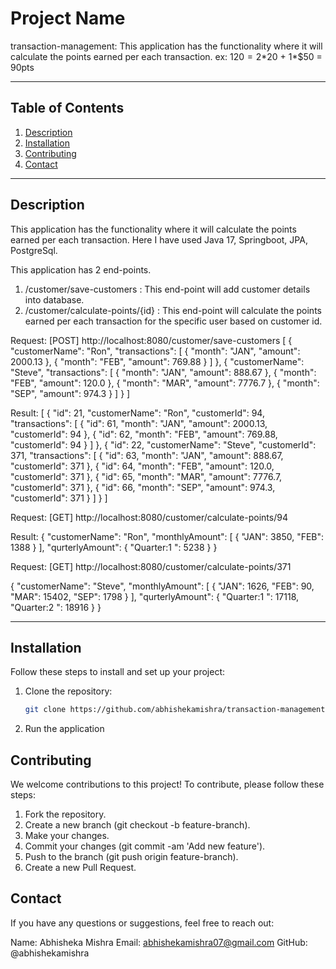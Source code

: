 # Project Name

transaction-management:  This application has the functionality where it will calculate the points earned per each transaction.
ex: $120 = 2*$20 + 1*$50 = 90pts

---

## Table of Contents

1. [Description](#description)
2. [Installation](#installation)
4. [Contributing](#contributing)
6. [Contact](#contact)

---

## Description

This application has the functionality where it will calculate the points earned per each transaction. Here I have used Java 17, Springboot, JPA, PostgreSql.

This application has 2 end-points.
1. /customer/save-customers : This end-point will add customer details into database.
2. /customer/calculate-points/{id} : This end-point will calculate the points earned per each transaction for the specific user based on customer id.

Request:
[POST] http://localhost:8080/customer/save-customers
[
{
"customerName": "Ron",
"transactions": [
{
"month": "JAN",
"amount": 2000.13
},
{
"month": "FEB",
"amount": 769.88
}
]
},
{
"customerName": "Steve",
"transactions": [
{
"month": "JAN",
"amount": 888.67
},
{
"month": "FEB",
"amount": 120.0
},
{
"month": "MAR",
"amount": 7776.7
},
{
"month": "SEP",
"amount": 974.3
}
]
}
]

Result:
[
{
"id": 21,
"customerName": "Ron",
"customerId": 94,
"transactions": [
{
"id": 61,
"month": "JAN",
"amount": 2000.13,
"customerId": 94
},
{
"id": 62,
"month": "FEB",
"amount": 769.88,
"customerId": 94
}
]
},
{
"id": 22,
"customerName": "Steve",
"customerId": 371,
"transactions": [
{
"id": 63,
"month": "JAN",
"amount": 888.67,
"customerId": 371
},
{
"id": 64,
"month": "FEB",
"amount": 120.0,
"customerId": 371
},
{
"id": 65,
"month": "MAR",
"amount": 7776.7,
"customerId": 371
},
{
"id": 66,
"month": "SEP",
"amount": 974.3,
"customerId": 371
}
]
}
]

Request:
[GET] http://localhost:8080/customer/calculate-points/94

Result:
{
"customerName": "Ron",
"monthlyAmount": [
{
"JAN": 3850,
"FEB": 1388
}
],
"qurterlyAmount": {
"Quarter:1 ": 5238
}
}

Request:
[GET] http://localhost:8080/customer/calculate-points/371

{
"customerName": "Steve",
"monthlyAmount": [
{
"JAN": 1626,
"FEB": 90,
"MAR": 15402,
"SEP": 1798
}
],
"qurterlyAmount": {
"Quarter:1 ": 17118,
"Quarter:2 ": 18916
}
}



---

## Installation

Follow these steps to install and set up your project:

1. Clone the repository:
   ```bash
   git clone https://github.com/abhishekamishra/transaction-management
   
2. Run the application

## Contributing

We welcome contributions to this project! To contribute, please follow these steps:

1. Fork the repository.
2. Create a new branch (git checkout -b feature-branch).
3. Make your changes.
4. Commit your changes (git commit -am 'Add new feature').
5. Push to the branch (git push origin feature-branch).
6. Create a new Pull Request.

## Contact

If you have any questions or suggestions, feel free to reach out:

Name: Abhisheka Mishra
Email: abhishekamishra07@gmail.com
GitHub: @abhishekamishra